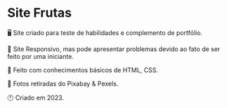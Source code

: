 # Site Frutas

🖥️ Site criado para teste de habilidades e complemento de portfólio.

🧩 Site Responsivo, mas pode apresentar problemas devido ao fato de ser feito por uma iniciante.

🎲 Feito com conhecimentos básicos de HTML, CSS.

🌌 Fotos retiradas do Pixabay & Pexels.

🕛 Criado em 2023.
